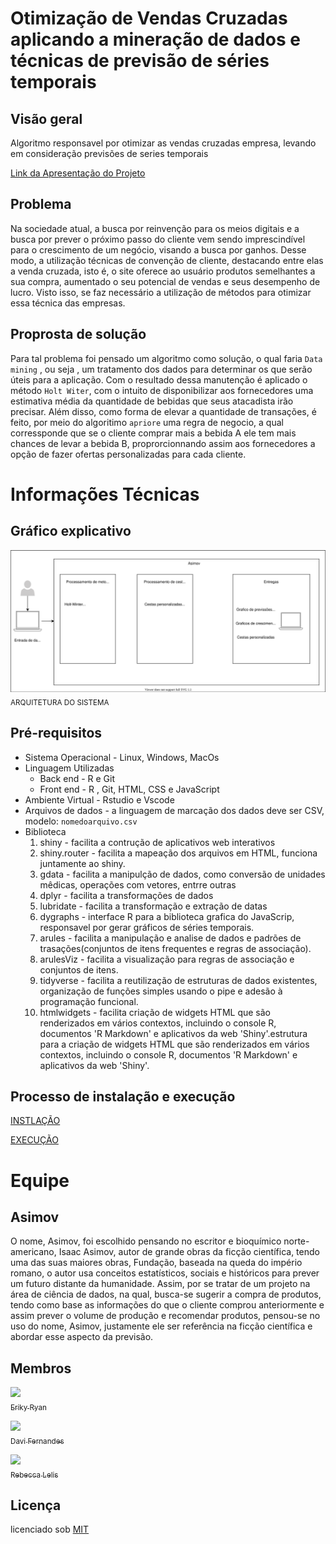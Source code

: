 # Otimização de Vendas Cruzadas aplicando a mineração de dados e técnicas de previsão de séries temporais

## Visão geral
Algoritmo responsavel por otimizar as vendas cruzadas empresa, levando em consideração previsões de series temporais

[Link da Apresentação do Projeto](https://www.canva.com/design/DAEtw5uzZFo/tWwnz8HMQsGlFXBVmPkRkg/view?utm_content=DAEtw5uzZFo&utm_campaign=designshare&utm_medium=link&utm_source=homepage_design_menu)

## Problema
Na sociedade atual, a busca por reinvenção para os meios digitais e a busca por prever o próximo passo do cliente vem sendo imprescindível para o crescimento de um negócio, visando a busca por ganhos. Desse modo, a  utilização técnicas de convenção de cliente, destacando entre elas a venda cruzada, isto é, o site oferece ao usuário produtos semelhantes a sua compra, aumentado o seu potencial de vendas e seus desempenho de lucro. Visto isso, se faz necessário a utilização de métodos para otimizar essa técnica das empresas.

## Proprosta de solução
Para tal problema foi pensado um algoritmo como solução,  o qual faria `Data mining` , ou seja , um tratamento dos dados para determinar os que serão úteis para a aplicação. Com o resultado dessa manutenção é aplicado o método `Holt Witer`, com o intuito de disponibilizar aos fornecedores uma estimativa média da quantidade de bebidas que seus atacadista irão precisar. Além disso, como forma de elevar a quantidade de transações, é feito, por meio do algoritimo `apriore` uma regra de negocio, a qual corressponde que se o cliente comprar mais a bebida A ele tem mais chances de levar a bebida B, proprorcionnando assim aos fornecedores a opção de fazer ofertas personalizadas para cada cliente.

# Informações Técnicas
## Gráfico explicativo
<img src = "https://github.com/erikyryan/ambev-hackathon/blob/main/tutorial/Arquitetura.svg" width="1000"><br><sub>ARQUITETURA DO SISTEMA</sub>

## Pré-requisitos
* Sistema Operacional - Linux, Windows, MacOs
* Linguagem Utilizadas 
    * Back end - R e Git
    * Front end - R , Git, HTML, CSS e JavaScript
* Ambiente Virtual - Rstudio e Vscode
* Arquivos de dados - a linguagem de marcação dos dados deve ser CSV, modelo: `nomedoarquivo.csv`
* Biblioteca 
  1. shiny - facilita a contrução de aplicativos web interativos
  2. shiny.router - facilita a mapeação dos arquivos em HTML, funciona juntamente ao shiny.
  3. gdata - facilita a manipulção de dados, como conversão de unidades mêdicas, operações com vetores, entrre outras
  4. dplyr - facilita a transformações de dados
  5. lubridate - facilita a transformação e extração de datas
  6. dygraphs - interface R para a biblioteca grafica do JavaScrip, responsavel por gerar gráficos de séries temporais.
  7. arules - facilita a manipulação e analise de dados e padrões de trasações(conjuntos de itens frequentes e regras de associação).
  8. arulesViz -  facilita a visualização para regras de associação e conjuntos de itens.
  9. tidyverse - facilita a reutilização de estruturas de dados existentes, organização de funções simples usando o pipe e adesão à programação funcional.
  10. htmlwidgets - facilita criação de widgets HTML que são renderizados em vários contextos, incluindo o console R, documentos 'R Markdown' e aplicativos da web 'Shiny'.estrutura para a criação de widgets HTML que são renderizados em vários contextos, incluindo o console R, documentos 'R Markdown' e aplicativos da web 'Shiny'.

## Processo de instalação e execução
[INSTLAÇÃO](https://github.com/erikyryan/ambev-hackathon/blob/main/tutorial/README.md)

[EXECUÇÃO](https://github.com/erikyryan/ambev-hackathon/blob/main/tutorial/README.md)


# Equipe

## Asimov

O nome, Asimov, foi escolhido pensando no escritor e bioquímico norte-americano, Isaac Asimov, autor de grande obras da ficção científica, tendo uma das suas maiores obras, Fundação, baseada na queda do império romano, o autor usa conceitos estatísticos, sociais e históricos para prever um futuro distante da humanidade. Assim, por se tratar de um projeto na área de ciência de dados, na qual, busca-se sugerir a compra de produtos, tendo como base as informações do que o cliente comprou anteriormente e assim prever o volume de produção e recomendar produtos, pensou-se no uso do nome, Asimov, justamente ele ser referência na ficção científica e abordar esse aspecto da previsão.

## Membros
 [<img src = "https://avatars.githubusercontent.com/u/62263916?v=4" width="115"><br><sub>Eriky Ryan</sub>](https://github.com/erikyryan) 
 
 [<img src = "https://avatars.githubusercontent.com/u/57471802?v=4" width="115"><br><sub>Davi Fernandes</sub>](https://github.com/Davizex)
 
 [<img src = "https://avatars.githubusercontent.com/u/82542224?v=4" width="115"><br><sub>Rebecca Lelis</sub>](https://github.com/LopesRebecca)



## Licença

licenciado sob [MIT](https://github.com/erikyryan/trabalho-de-poo/blob/main/LICENSE)
